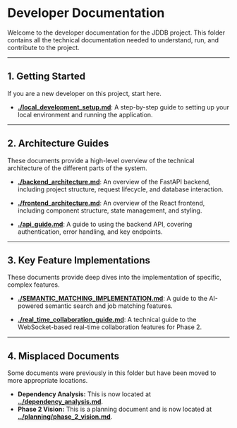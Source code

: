 # Developer Documentation

Welcome to the developer documentation for the JDDB project. This folder contains all the technical documentation needed to understand, run, and contribute to the project.

---

## 1. Getting Started

If you are a new developer on this project, start here.

- **[./local_development_setup.md](./local_development_setup.md)**: A step-by-step guide to setting up your local environment and running the application.

---

## 2. Architecture Guides

These documents provide a high-level overview of the technical architecture of the different parts of the system.

- **[./backend_architecture.md](./backend_architecture.md)**: An overview of the FastAPI backend, including project structure, request lifecycle, and database interaction.

- **[./frontend_architecture.md](./frontend_architecture.md)**: An overview of the React frontend, including component structure, state management, and styling.

- **[./api_guide.md](./api_guide.md)**: A guide to using the backend API, covering authentication, error handling, and key endpoints.

---

## 3. Key Feature Implementations

These documents provide deep dives into the implementation of specific, complex features.

- **[./SEMANTIC_MATCHING_IMPLEMENTATION.md](./SEMANTIC_MATCHING_IMPLEMENTATION.md)**: A guide to the AI-powered semantic search and job matching features.

- **[./real_time_collaboration_guide.md](./real_time_collaboration_guide.md)**: A technical guide to the WebSocket-based real-time collaboration features for Phase 2.

---

## 4. Misplaced Documents

Some documents were previously in this folder but have been moved to more appropriate locations.

- **Dependency Analysis:** This is now located at **[../dependency_analysis.md](../dependency_analysis.md)**.
- **Phase 2 Vision:** This is a planning document and is now located at **[../planning/phase_2_vision.md](../planning/phase_2_vision.md)**.
